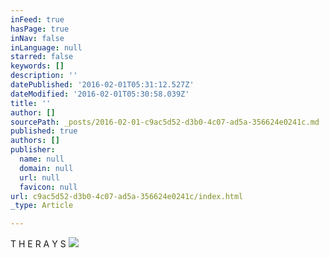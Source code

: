 ```yaml
---
inFeed: true
hasPage: true
inNav: false
inLanguage: null
starred: false
keywords: []
description: ''
datePublished: '2016-02-01T05:31:12.527Z'
dateModified: '2016-02-01T05:30:58.039Z'
title: ''
author: []
sourcePath: _posts/2016-02-01-c9ac5d52-d3b0-4c07-ad5a-356624e0241c.md
published: true
authors: []
publisher:
  name: null
  domain: null
  url: null
  favicon: null
url: c9ac5d52-d3b0-4c07-ad5a-356624e0241c/index.html
_type: Article

---
```

T  H  E        R  A  Y  S
![](https://s3-us-west-2.amazonaws.com/the-grid-img/p/5b9623c60cd3847035b97de8842267de317e2eeb.png)